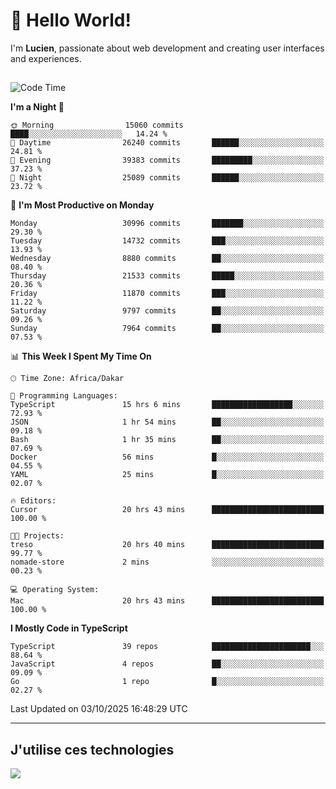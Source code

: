 # 👋 Hello World!

I'm **Lucien**, passionate about web development and creating user interfaces and experiences.

##

<!--START_SECTION:waka-->
![Code Time](http://img.shields.io/badge/Code%20Time-3%2C921%20hrs%2018%20mins-blue)

**I'm a Night 🦉** 

```text
🌞 Morning                15060 commits       ████░░░░░░░░░░░░░░░░░░░░░   14.24 % 
🌆 Daytime                26240 commits       ██████░░░░░░░░░░░░░░░░░░░   24.81 % 
🌃 Evening                39383 commits       █████████░░░░░░░░░░░░░░░░   37.23 % 
🌙 Night                  25089 commits       ██████░░░░░░░░░░░░░░░░░░░   23.72 % 
```
📅 **I'm Most Productive on Monday** 

```text
Monday                   30996 commits       ███████░░░░░░░░░░░░░░░░░░   29.30 % 
Tuesday                  14732 commits       ███░░░░░░░░░░░░░░░░░░░░░░   13.93 % 
Wednesday                8880 commits        ██░░░░░░░░░░░░░░░░░░░░░░░   08.40 % 
Thursday                 21533 commits       █████░░░░░░░░░░░░░░░░░░░░   20.36 % 
Friday                   11870 commits       ███░░░░░░░░░░░░░░░░░░░░░░   11.22 % 
Saturday                 9797 commits        ██░░░░░░░░░░░░░░░░░░░░░░░   09.26 % 
Sunday                   7964 commits        ██░░░░░░░░░░░░░░░░░░░░░░░   07.53 % 
```


📊 **This Week I Spent My Time On** 

```text
🕑︎ Time Zone: Africa/Dakar

💬 Programming Languages: 
TypeScript               15 hrs 6 mins       ██████████████████░░░░░░░   72.93 % 
JSON                     1 hr 54 mins        ██░░░░░░░░░░░░░░░░░░░░░░░   09.18 % 
Bash                     1 hr 35 mins        ██░░░░░░░░░░░░░░░░░░░░░░░   07.69 % 
Docker                   56 mins             █░░░░░░░░░░░░░░░░░░░░░░░░   04.55 % 
YAML                     25 mins             █░░░░░░░░░░░░░░░░░░░░░░░░   02.07 % 

🔥 Editors: 
Cursor                   20 hrs 43 mins      █████████████████████████   100.00 % 

🐱‍💻 Projects: 
treso                    20 hrs 40 mins      █████████████████████████   99.77 % 
nomade-store             2 mins              ░░░░░░░░░░░░░░░░░░░░░░░░░   00.23 % 

💻 Operating System: 
Mac                      20 hrs 43 mins      █████████████████████████   100.00 % 
```

**I Mostly Code in TypeScript** 

```text
TypeScript               39 repos            ██████████████████████░░░   88.64 % 
JavaScript               4 repos             ██░░░░░░░░░░░░░░░░░░░░░░░   09.09 % 
Go                       1 repo              █░░░░░░░░░░░░░░░░░░░░░░░░   02.27 % 
```




 Last Updated on 03/10/2025 16:48:29 UTC
<!--END_SECTION:waka-->
---

## J'utilise ces technologies

<p align="left">
  <a href="https://skillicons.dev">
    <img src="https://skillicons.dev/icons?i=ts,js,go,ruby,css,scss,tailwind,react,vite,nextjs,docker,figma,ableton" />
  </a>
</p>

